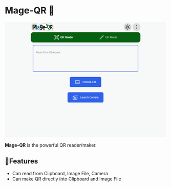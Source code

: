 # Mage-QR 🎉

![Screenshot](/public/screenshot.png)

**Mage-QR** is the powerful QR reader/maker.

## 🎈Features

- Can read from Clipboard, Image File, Camera
- Can make QR directly into Clipboard and Image File
